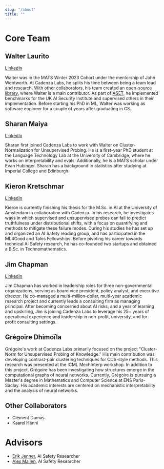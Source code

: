 ```yaml
---
slug: "/about"
title: ""
---
```


# Core Team

## Walter Laurito
[LinkedIn](https://www.linkedin.com/in/walter-laurito-951565144/)

Walter was in the MATS Winter 2023 Cohort under the mentorship of John Wentworth. At Cadenza Labs, he splits his time between being a team lead and research. With other collaborators, his team created an [open-source library](https://github.com/EleutherAI/elk), where Walter is a main contributor. As part of [ASET](https://www.linkedin.com/posts/), he implemented benchmarks for the UK AI Security Institute and supervised others in their implementation. Before starting his PhD in ML, Walter was working as software engineer for a couple of years after graduating in CS.

## Sharan Maiya
[LinkedIn](https://www.linkedin.com/in/sharanmaiya?originalSubdomain=uk)

Sharan first joined Cadenza Labs to work with Walter on Cluster-Normalization for Unsupervised Probing. He is a first-year PhD student at the Language Technology Lab at the University of Cambridge, where he works on interpretability and evals. Additionally, he is a MATS scholar under Evan Hubinger. Sharan has a background in statistics after studying at Imperial College and Edinburgh. 

## Kieron Kretschmar
[LinkedIn](https://www.linkedin.com/in/kieron-kretschmar/)

Kieron is currently finishing his thesis for the M.Sc. in AI at the University of Amsterdam in collaboration with Cadenza. In his research, he investigates ways in which supervised and unsupervised probes can fail to predict truthfulness under distributional shifts, with a focus on quantifying and methods to mitigate these failure modes. During his studies he has set up and organized an AI Safety reading group, and has participated in the ML4Good and Talos Fellowships. Before pivoting his career towards technical AI Safety research, he has co-founded two startups and obtained a B.Sc. in Technomathematics.

## Jim Chapman
[LinkedIn](https://www.linkedin.com/in/jim-chapman/)

Jim Chapman has worked in leadership roles for three non-governmental organizations, serving as board vice president, policy analyst, and executive director. He co-managed a multi-million-dollar, multi-year academic research project and currently leads a consulting firm as managing principal. After becoming concerned about AI risks, and a year of learning and upskilling, Jim is joining Cadenza Labs to leverage his 25+ years of operational experience and leadership in non-profit, university, and for-profit consulting settings.

## Grégoire Dhimoïla

Grégoire's work at Cadenza Labs primarily focused on the project "Cluster-Norm for Unsupervised Probing of Knowledge." His main contribution was developing contrast-pair clustering techniques for CCS-style methods. This research was presented at the ICML MechInterp workshop. In addition to this project, Grégoire has been investigating how structures emerge in the computational graphs of neural networks. Currently, Grégoire is pursuing a Master's degree in Mathematics and Computer Science at ENS Paris-Saclay. His academic interests are centered on mechanistic interpretability and the analysis of neural networks. 

## Other Collaborators

- Clément Dumas
- Kaarel Hänni

# Advisors
- [Erik Jenner](https://ejenner.com), AI Safety Researcher
- [Alex Mallen](https://www.linkedin.com/in/alex-mallen-815b01176/), AI Safety Researcher

